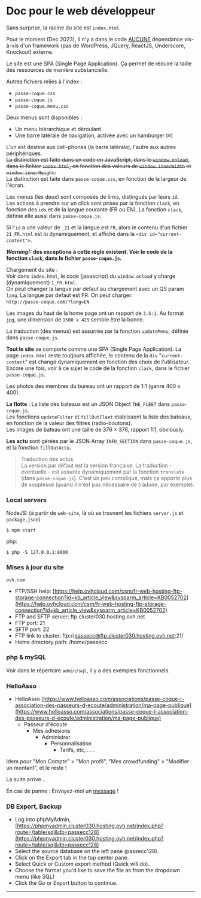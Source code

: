 # Doc pour le web d&eacute;veloppeur

Sans surprise, la racine du site est `index.html`.

Pour le moment (Dec 2023), il n'y a dans le code <u>AUCUNE</u> d&eacute;pendance vis-&agrave;-vis d'un framework (pas de WordPress, JQuery, ReactJS, Underscore, Knockout) externe.

Le site est une SPA (Single Page Application). &Ccedil;a permet de r&eacute;duire la taille des ressources de mani&egrave;re substancielle.

Autres fichiers reli&eacute;s &agrave; l'index&nbsp;:
- `passe-coque.css`
- `passe-coque.js`
- `passe-coque.menu.css`

Deux menus sont disponibles&nbsp;:
- Un menu hi&eacute;rarchique et d&eacute;roulant
- Une barre lat&eacute;rale de navigation, activ&eacute;e avec un hamburger (&#8801;)

L'un est destin&eacute; aux cell-phones (la barre lat&eacute;rale), l'autre aux autres p&eacute;riph&eacute;riques.  
<del>La distinction est faite dans un code en JavaScript, dans le `window.onload`, dans le fichier `index.html`,
en fonction des valeurs de `window.innerWidth` et `window.innerHeight`.</del>  
La distinction est faite dans `passe-coque.css`, en fonction de la largeur de l'&eacute;cran.

Les menus (les deux) sont compos&eacute;s de links, distingu&eacute;s par leurs `id`.   
Les actions &agrave; prendre sur un click sont prises par la fonction `clack`, en fonction des `ids` et de la langue courante (FR ou EN).
La fonction `clack`, d&eacute;finie elle aussi dans `passe-coque.js`.  

Si l'`id` a une valeur de `_21` et la langue est `FR`, alors le contenu d'un fichier `21_FR.html` est lu 
dynamiquement, et affich&eacute; dans la `<div id="current-content">`.

**_Warning!:_ des exceptions &agrave; cette r&egrave;gle existent. Voir le code de la fonction `clack`, dans le fichier `passe-coque.js`.**

Chargement du site&nbsp;:  
Voir dans `index.html`, le code (javascript) du `window.onload` y charge (dynamiquement) `1_FR.html`.  
On peut changer la langue par defaut au chargement avec un QS param `lang`. La langue par defaut est FR. On peut charger:  
`http://passe-coque.com/?lang=EN`.

Les images du haut de la home page ont un rapport de `3.5:1`. Au format `jpg`, une dimension de `1500 x 429` semble &ecirc;tre la bonne.

La traduction (des menus) est assurr&eacute;e par la fonction `updateMenu`, d&eacute;finie dans `passe-coque.js`.   

**Tout le site** se comporte comme une SPA (Single Page Application). La page `index.html` reste toutjours affich&eacute;e, le contenu 
de la `div` "`current-content`" est chang&eacute; dynamiquement en fonction des choix de l'utilisateur. Encore une fois,
voir &agrave; ce sujet le code de la fonction `clack`, dans le fichier `passe-coque.js`.

Les photos des membres du bureau ont un rapport de 1:1 (genre 400 x 400).

**La flotte**&nbsp;: La liste des bateaux est un JSON Object `THE_FLEET` dans `passe-coque.js`.  
Les fonctions `updateFilter` et `fillOutFleet` etablissent la liste des bateaux, en fonction de la valeur des filtres 
(radio-boutons).  
Les images de bateau ont une taille de 376 &times; 376, rapport 1:1, obviously.

**Les actu** sont g&eacute;r&eacute;es par le JSON Array `INFO_SECTION` dans `passe-coque.js`, et la fonction `fillOutActu`.  

> Traduction des actus.  
La version par d&eacute;faut est la version fran&ccedil;aise. La traduction - &eacute;ventuelle - est assur&eacute;e dynamiquement par la fonction `translate` (dans `passe-coque.js`).
C'est un peu compliqu&eacute;, mais &ccedil;a apporte plus de souplesse (quand il n'est pas n&eacute;cessaire de traduire, par exemple).

### Local servers
NodeJS: (&agrave; partir de `web-site`, l&agrave; o&ugrave; se trouvent les fichiers `server.js` et `package.json`)
```
$ npm start            
```
php:
```
$ php -S 127.0.0.1:8000            
```

### Mises &agrave; jour du site
`ovh.com`  
- FTP/SSH help: [https://help.ovhcloud.com/csm/fr-web-hosting-ftp-storage-connection?id=kb_article_view&sysparm_article=KB0052702](https://help.ovhcloud.com/csm/fr-web-hosting-ftp-storage-connection?id=kb_article_view&sysparm_article=KB0052702)  
- FTP and SFTP server: ftp.cluster030.hosting.ovh.net  
- FTP port: 21  
- SFTP port: 22  
- FTP link to cluster: ftp://passecc@ftp.cluster030.hosting.ovh.net:21/  
- Home directory path: /home/passecc  

### php & mySQL
Voir dans le r&eacute;pertoire `admin/sql`, il y a des exemples fonctionnels.

### HelloAsso
- HelloAsso [https://www.helloasso.com/associations/passe-coque-l-association-des-passeurs-d-ecoute/administration/ma-page-publique](https://www.helloasso.com/associations/passe-coque-l-association-des-passeurs-d-ecoute/administration/ma-page-publique)
    - Passeur d'&eacute;coute
        - Mes adhesions
            - Administrer
                - Personnalisation
                    - Tarifs, etc, . . .

Idem pour "Mon Compte" > "Mon profil", "Mes crowdfunding" > "Modifier un montant", et le reste !

La suite arrive...

En cas de panne&nbsp;: Envoyez-moi un <a class="mail-box list-link" href="mailto:olivier@lediouris.net?subject=Heeeeelp!&body=Au secours, je suis perdu !" target="email">message</a> !

### DB Export, Backup
- Log into phpMyAdmin, [https://phpmyadmin.cluster030.hosting.ovh.net/index.php?route=/table/sql&db=passecc128](https://phpmyadmin.cluster030.hosting.ovh.net/index.php?route=/table/sql&db=passecc128)
- Select the source database on the left pane (passecc128).
- Click on the Export tab in the top center pane.
- Select Quick or Custom export method (Quick will do).
- Choose the format you'd like to save the file as from the dropdown menu (like SQL)
- Click the Go or Export button to continue.

---
